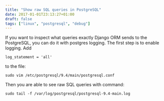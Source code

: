 ```yaml
---
title: "Show raw SQL queries in PostgreSQL"
date: 2017-01-01T23:13:27+01:00
draft: false
tags: ["linux", "postgresql", "debug"]
---
```


If you want to inspect what queries exactly Django ORM sends to the PostgreSQL, you can do it with postgres logging. The first step is to enable logging. Add
```
log_statement = 'all' 
```
to the file:
```
sudo vim /etc/postgresql/9.4/main/postgresql.conf
```
Then you are able to see raw SQL queries with command:
```
sudo tail -f /var/log/postgresql/postgresql-9.4-main.log 
```
